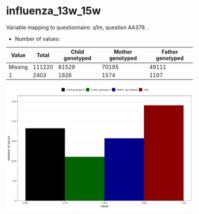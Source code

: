 # influenza_13w_15w
Variable mapping to questionnaire: q1m, question AA379.
.
- Number of values:

| Value | Total | Child genotyped | Mother genotyped | Father genotyped |
| ----- | ----- | --------------- | ---------------- | ---------------- |
| Missing | 111220 | 81529 | 70195 | 49111 |
| 1 | 2403 | 1826 | 1574 |1107 |



![](influenza_13w_15w_n.png)



